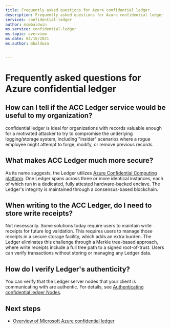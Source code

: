 ```yaml
---
title: Frequently asked questions for Azure confidential ledger
description: Frequently asked questions for Azure confidential ledger
services: confidential-ledger
author: msmbaldwin
ms.service: confidential-ledger
ms.topic: overview
ms.date: 04/15/2021
ms.author: mbaldwin


---
```


# Frequently asked questions for Azure confidential ledger

## How can I tell if the ACC Ledger service would be useful to my organization?

confidential ledger is ideal for organizations with records valuable enough for a motivated attacker to try to compromise the underlying logging/storage system, including "insider" scenarios where a rogue employee might attempt to forge, modify, or remove previous records.

## What makes ACC Ledger much more secure?

As its name suggests, the Ledger utilizes [Azure Confidential Computing platform](../confidential-computing/index.yml). One Ledger spans across three or more identical instances, each of which run in a dedicated, fully attested hardware-backed enclave. The Ledger's integrity is maintained through a consensus-based blockchain.

## When writing to the ACC Ledger, do I need to store write receipts?

Not necessarily. Some solutions today require users to maintain write receipts for future log validation. This requires users to manage those receipts in a secure storage facility, which adds an extra burden. The Ledger eliminates this challenge through a Merkle tree-based approach, where write receipts include a full tree path to a signed root-of-trust. Users can verify transactions without storing or managing any Ledger data.

## How do I verify Ledger's authenticity?

You can verify that the Ledger server nodes that your client is communicating with are authentic. For details, see [Authenticating confidential ledger Nodes](authenticate-ledger-nodes.md).



## Next steps

- [Overview of Microsoft Azure confidential ledger](overview.md)
